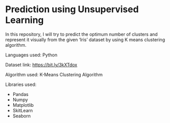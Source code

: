 # Prediction using Unsupervised Learning

In this repository, I will try to predict the optimum number of clusters and represent it visually from the given ‘Iris’ dataset by using K means clustering algorithm.

Languages used: Python

Dataset link: https://bit.ly/3kXTdox

Algorithm used: K-Means Clustering Algorithm

Libraries used:

* Pandas
* Numpy
* Matplotlib
* SkitLearn
* Seaborn
